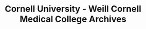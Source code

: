 ---
layout: repo
title: "Cornell University - Weill Cornell Medical College Archives"
id: 21705
permalink: repos/21705/
---